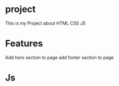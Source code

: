 # project
This is my Project about HTML CSS JS
# Features
Add hero section to page 
add footer section to page
# Js
